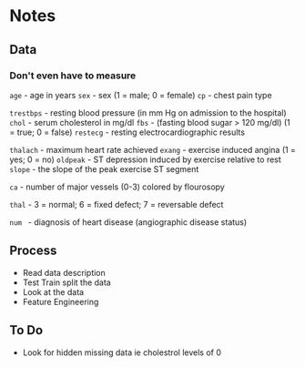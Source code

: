 # Notes

## Data 
### Don't even have to measure 
`age` - age in years
`sex` - sex (1 = male; 0 = female)
`cp` - chest pain type

`trestbps` - resting blood pressure (in mm Hg on admission to the hospital)
`chol` - serum cholesterol in mg/dl
`fbs` - (fasting blood sugar > 120 mg/dl) (1 = true; 0 = false)
`restecg` - resting electrocardiographic results

`thalach` - maximum heart rate achieved
`exang` - exercise induced angina (1 = yes; 0 = no)
`oldpeak` - ST depression induced by exercise relative to rest
`slope` - the slope of the peak exercise ST segment

`ca` -  number of major vessels (0-3) colored by flourosopy

`thal` - 3 = normal; 6 = fixed defect; 7 = reversable defect

`num ` - diagnosis of heart disease (angiographic disease status)


## Process 

- Read data description
- Test Train split the data 
- Look at the data
- Feature Engineering

## To Do 
- Look for hidden missing data ie cholestrol levels of 0 





